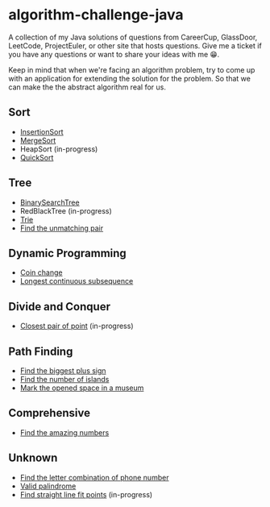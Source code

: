 # algorithm-challenge-java
A collection of my Java solutions of questions from CareerCup, GlassDoor, LeetCode, ProjectEuler, or other site that hosts questions. Give me a ticket if you have any questions or want to share your ideas with me 😁.

Keep in mind that when we're facing an algorithm problem, try to come up with an application for extending the solution for the problem. So that we can make the the abstract algorithm real for us.

Sort
----
* [InsertionSort](test/src/main/java/com/my/myalgorithm/challenge/sorting/InsertionSort.java)
* [MergeSort](test/src/main/java/com/my/myalgorithm/challenge/sorting/MergeSort.java)
* HeapSort (in-progress)
* [QuickSort](test/src/main/java/com/my/myalgorithm/challenge/sorting/QuickSort.java)

Tree
----
* [BinarySearchTree](test/src/main/java/com/my/myalgorithm/challenge/tree/BinarySearchTree.java)
* RedBlackTree (in-progress)
* [Trie](test/src/main/java/com/my/myalgorithm/challenge/tree/AtoZTrie.java)
* [Find the unmatching pair](test/src/test/java/com/my/myalgorithm/challenge/Quiz_FindUnmatchingPair.java)

Dynamic Programming
-------------------
* [Coin change](test/src/test/java/com/my/myalgorithm/challenge/Quiz_CoinChange.java)
* [Longest continuous subsequence](test/src/test/java/com/my/myalgorithm/challenge/Quiz_LongestIncreasingContinuousSubsequence.java)

Divide and Conquer
------------------
* [Closest pair of point](test/src/test/java/com/my/myalgorithm/challenge/Quiz_ClosestPairOfPoint.java) (in-progress)

Path Finding
------------
* [Find the biggest plus sign](test/src/test/java/com/my/myalgorithm/challenge/Quiz_FindBiggestPlusSign.java)
* [Find the number of islands](test/src/test/java/com/my/myalgorithm/challenge/Quiz_NumberOfIslands.java)
* [Mark the opened space in a museum](test/src/test/java/com/my/myalgorithm/challenge/Quiz_OpenedSpaceInMuseum.java)

Comprehensive
-------------
* [Find the amazing numbers](test/src/test/java/com/my/myalgorithm/challenge/Quiz_FindAmazingNumbers.java)

Unknown
-------
* [Find the letter combination of phone number](test/src/test/java/com/my/myalgorithm/challenge/Quiz_LetterCombinationsOfPhoneNumber.java)
* [Valid palindrome](test/src/test/java/com/my/myalgorithm/challenge/Quiz_ValidPalindrome.java)
* [Find straight line fit points](test/src/test/java/com/my/myalgorithm/challenge/Quiz_FindStraightLineFItPoints.java) (in-progress)
